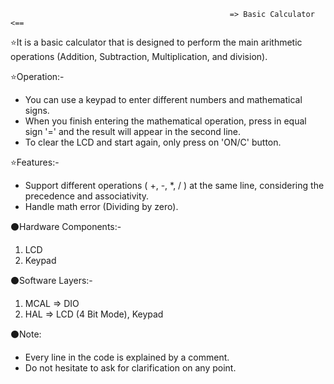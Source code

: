                                                      => Basic Calculator <==
                                                                            
⭐It is a basic calculator that is designed to perform the main arithmetic operations (Addition, Subtraction, Multiplication, and division).


⭐Operation:-
- You can use a keypad to enter different numbers and mathematical signs.
- When you finish entering the mathematical operation, press in equal sign '=' and the result will appear in the second line.
- To clear the LCD and start again, only press on 'ON/C' button.

⭐Features:-
- Support different operations ( +, -, *, / ) at the same line, considering the precedence and associativity.
- Handle math error (Dividing by zero).


⚫Hardware Components:-
1. LCD
2. Keypad


⚫Software Layers:-
1. MCAL => DIO
2. HAL    => LCD (4 Bit Mode), Keypad


⚫Note:
- Every line in the code is explained by a comment.
- Do not hesitate to ask for clarification on any point.
